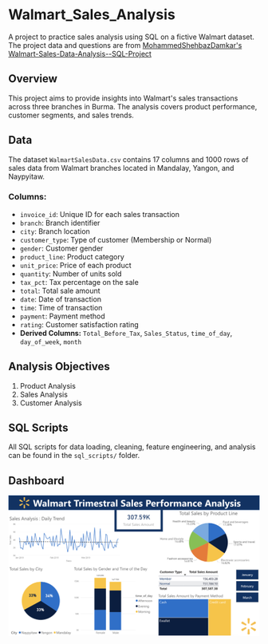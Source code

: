 # Walmart_Sales_Analysis
A project to practice sales analysis using SQL on a fictive Walmart dataset.
The project data and questions are from [MohammedShehbazDamkar's Walmart-Sales-Data-Analysis--SQL-Project](https://github.com/MohammedShehbazDamkar/Walmart-Sales-Data-Analysis--SQL-Project)

## Overview
This project aims to provide insights into Walmart's sales transactions across three branches in Burma. The analysis covers product performance, customer segments, and sales trends.

## Data
The dataset `WalmartSalesData.csv` contains 17 columns and 1000 rows of sales data from Walmart branches located in Mandalay, Yangon, and Naypyitaw.

### Columns:
- `invoice_id`: Unique ID for each sales transaction
- `branch`: Branch identifier
- `city`: Branch location
- `customer_type`: Type of customer (Membership or Normal)
- `gender`: Customer gender
- `product_line`: Product category
- `unit_price`: Price of each product
- `quantity`: Number of units sold
- `tax_pct`: Tax percentage on the sale
- `total`: Total sale amount
- `date`: Date of transaction
- `time`: Time of transaction
- `payment`: Payment method
- `rating`: Customer satisfaction rating
- **Derived Columns:** `Total_Before_Tax`, `Sales_Status`, `time_of_day`, `day_of_week`, `month`

## Analysis Objectives
1. Product Analysis
2. Sales Analysis
3. Customer Analysis

## SQL Scripts
All SQL scripts for data loading, cleaning, feature engineering, and analysis can be found in the `sql_scripts/` folder.

## Dashboard 
![The sales analysis dashboard](The_sales_analysis_dashboard.png)



